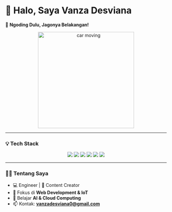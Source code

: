 # 👋 Halo, Saya Vanza Desviana  

🚀 **Ngoding Dulu, Jagonya Belakangan!**  

<p align="center">
  <img src="https://media.giphy.com/media/xT9IgzoKnwFNmISR8I/giphy.gif" width="300" alt="car moving" />
</p>

---

### 💡 Tech Stack
<p align="center">
  <img src="https://img.shields.io/badge/Python-3776AB?style=for-the-badge&logo=python&logoColor=white" />
  <img src="https://img.shields.io/badge/JavaScript-F7DF1E?style=for-the-badge&logo=javascript&logoColor=black" />
  <img src="https://img.shields.io/badge/HTML5-E34F26?style=for-the-badge&logo=html5&logoColor=white" />
  <img src="https://img.shields.io/badge/CSS3-1572B6?style=for-the-badge&logo=css3&logoColor=white" />
  <img src="https://img.shields.io/badge/Docker-2496ED?style=for-the-badge&logo=docker&logoColor=white" />
  <img src="https://img.shields.io/badge/Cloud-4285F4?style=for-the-badge&logo=googlecloud&logoColor=white" />
</p>

---

### 👨‍💻 Tentang Saya
- 💻 Engineer | 🎥 Content Creator  
- 🔭 Fokus di **Web Development & IoT**  
- 🌱 Belajar **AI & Cloud Computing**  
- 📫 Kontak: **vanzadesviana0@gmail.com**
